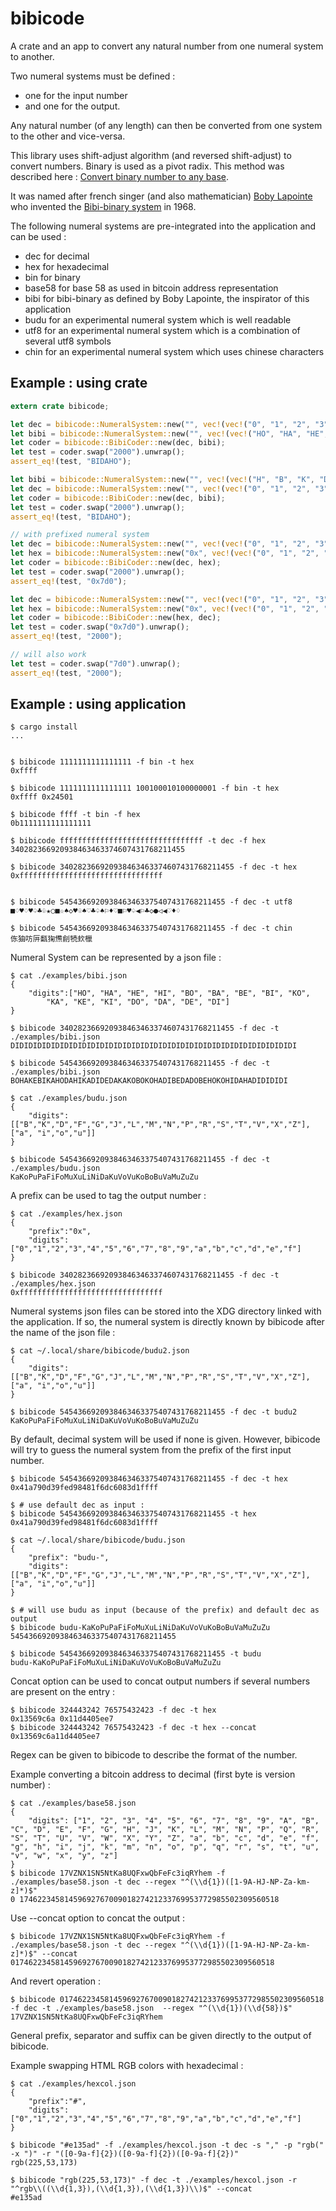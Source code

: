 # bibicode

A crate and an app to convert any natural number from one numeral system to another.

Two numeral systems must be defined :
- one for the input number
- and one for the output.

Any natural number (of any length) can then be converted from one system to the other and vice-versa.

This library uses shift-adjust algorithm (and reversed shift-adjust) to convert numbers. Binary is used as a pivot radix. This method was described here : [Convert binary number to any base](https://www.edn.com/design/systems-design/4460458/Convert-binary-number-to-any-base).

It was named after french singer (and also mathematician) [Boby Lapointe](https://en.wikipedia.org/wiki/Boby_Lapointe) who invented the [Bibi-binary system](s://en.wikipedia.org/wiki/Bibi-binary) in 1968.

The following numeral systems are pre-integrated into the application and can be used :
- dec for decimal
- hex for hexadecimal
- bin for binary
- base58 for base 58 as used in bitcoin address representation
- bibi for bibi-binary as defined by Boby Lapointe, the inspirator of this application
- budu for an experimental numeral system which is well readable
- utf8 for an experimental numeral system which is a combination of several utf8 symbols
- chin for an experimental numeral system which uses chinese characters


## Example : using crate
```rust
extern crate bibicode;

let dec = bibicode::NumeralSystem::new("", vec!(vec!("0", "1", "2", "3", "4", "5", "6", "7", "8", "9"))).unwrap();
let bibi = bibicode::NumeralSystem::new("", vec!(vec!("HO", "HA", "HE", "HI", "BO", "BA", "BE", "BI", "KO", "KA", "KE", "KI", "DO", "DA", "DE", ))).unwrap();
let coder = bibicode::BibiCoder::new(dec, bibi);
let test = coder.swap("2000").unwrap();
assert_eq!(test, "BIDAHO");

let bibi = bibicode::NumeralSystem::new("", vec!(vec!("H", "B", "K", "D"), vec!("O", "A", "E", "I"))).unwrap();
let dec = bibicode::NumeralSystem::new("", vec!(vec!("0", "1", "2", "3", "4", "5", "6", "7", "8", "9"))).unwrap();
let coder = bibicode::BibiCoder::new(dec, bibi);
let test = coder.swap("2000").unwrap();
assert_eq!(test, "BIDAHO");

// with prefixed numeral system
let dec = bibicode::NumeralSystem::new("", vec!(vec!("0", "1", "2", "3", "4", "5", "6", "7", "8", "9"))).unwrap();
let hex = bibicode::NumeralSystem::new("0x", vec!(vec!("0", "1", "2", "3", "4", "5", "6", "7", "8", "9", "a", "b", "c", "d", "e", "f"))).unwrap();
let coder = bibicode::BibiCoder::new(dec, hex);
let test = coder.swap("2000").unwrap();
assert_eq!(test, "0x7d0");

let dec = bibicode::NumeralSystem::new("", vec!(vec!("0", "1", "2", "3", "4", "5", "6", "7", "8", "9"))).unwrap();
let hex = bibicode::NumeralSystem::new("0x", vec!(vec!("0", "1", "2", "3", "4", "5", "6", "7", "8", "9", "a", "b", "c", "d", "e", "f"))).unwrap();
let coder = bibicode::BibiCoder::new(hex, dec);
let test = coder.swap("0x7d0").unwrap();
assert_eq!(test, "2000");

// will also work
let test = coder.swap("7d0").unwrap();
assert_eq!(test, "2000");
```

## Example : using application

```shell
$ cargo install
...


$ bibicode 1111111111111111 -f bin -t hex
0xffff

$ bibicode 1111111111111111 100100010100000001 -f bin -t hex
0xffff 0x24501

$ bibicode ffff -t bin -f hex
0b1111111111111111

$ bibicode ffffffffffffffffffffffffffffffff -t dec -f hex
340282366920938463463374607431768211455

$ bibicode 340282366920938463463374607431768211455 -f dec -t hex
0xffffffffffffffffffffffffffffffff


$ bibicode 5454366920938463463375407431768211455 -f dec -t utf8
■♢♥♢♥♤♣♧★○■☆♠◇♥♧♠♡♣♤♠⚐♦♡■⚐♥♤◀⚐♣◇●◁◀♡♦♢

$ bibicode 5454366920938463463375407431768211455 -f dec -t chin
㑈㹨㕫㕃㽃㹼㷶㓱㸿㰪㯿
```

Numeral System can be represented by a json file :

```shell
$ cat ./examples/bibi.json
{
    "digits":["HO", "HA", "HE", "HI", "BO", "BA", "BE", "BI", "KO",
        "KA", "KE", "KI", "DO", "DA", "DE", "DI"]
}

$ bibicode 340282366920938463463374607431768211455 -f dec -t ./examples/bibi.json
DIDIDIDIDIDIDIDIDIDIDIDIDIDIDIDIDIDIDIDIDIDIDIDIDIDIDIDIDIDIDIDI

$ bibicode 5454366920938463463375407431768211455 -f dec -t ./examples/bibi.json
BOHAKEBIKAHODAHIKADIDEDAKAKOBOKOHADIBEDADOBEHOKOHIDAHADIDIDIDI

$ cat ./examples/budu.json
{
    "digits": [["B","K","D","F","G","J","L","M","N","P","R","S","T","V","X","Z"], ["a", "i","o","u"]]
}

$ bibicode 5454366920938463463375407431768211455 -f dec -t ./examples/budu.json
KaKoPuPaFiFoMuXuLiNiDaKuVoVuKoBoBuVaMuZuZu
```

A prefix can be used to tag the output number :

```shell
$ cat ./examples/hex.json
{
    "prefix":"0x",
    "digits":["0","1","2","3","4","5","6","7","8","9","a","b","c","d","e","f"]
}

$ bibicode 340282366920938463463374607431768211455 -f dec -t ./examples/hex.json
0xffffffffffffffffffffffffffffffff
```

Numeral systems json files can be stored into the XDG directory linked with the application. If so, the numeral system is directly known by bibicode after the name of the json file :

```shell
$ cat ~/.local/share/bibicode/budu2.json
{
    "digits": [["B","K","D","F","G","J","L","M","N","P","R","S","T","V","X","Z"], ["a", "i","o","u"]]
}

$ bibicode 5454366920938463463375407431768211455 -f dec -t budu2
KaKoPuPaFiFoMuXuLiNiDaKuVoVuKoBoBuVaMuZuZu
```

By default, decimal system will be used if none is given. However, bibicode will try to guess the numeral system from the prefix of the first input number.

```shell
$ bibicode 5454366920938463463375407431768211455 -f dec -t hex
0x41a790d39fed98481f6dc6083d1ffff

$ # use default dec as input :
$ bibicode 5454366920938463463375407431768211455 -t hex
0x41a790d39fed98481f6dc6083d1ffff

$ cat ~/.local/share/bibicode/budu.json
{
    "prefix": "budu-",
    "digits": [["B","K","D","F","G","J","L","M","N","P","R","S","T","V","X","Z"], ["a", "i","o","u"]]
}

$ # will use budu as input (because of the prefix) and default dec as output
$ bibicode budu-KaKoPuPaFiFoMuXuLiNiDaKuVoVuKoBoBuVaMuZuZu
5454366920938463463375407431768211455

$ bibicode 5454366920938463463375407431768211455 -t budu
budu-KaKoPuPaFiFoMuXuLiNiDaKuVoVuKoBoBuVaMuZuZu
```

Concat option can be used to concat output numbers if several numbers are present on the entry :

```shell
$ bibicode 324443242 76575432423 -f dec -t hex
0x13569c6a 0x11d4405ee7
$ bibicode 324443242 76575432423 -f dec -t hex --concat
0x13569c6a11d4405ee7
```

Regex can be given to bibicode to describe the format of the number.

Example converting a bitcoin address to decimal (first byte is version number) :
```shell
$ cat ./examples/base58.json
{
    "digits": ["1", "2", "3", "4", "5", "6", "7", "8", "9", "A", "B", "C", "D", "E", "F", "G", "H", "J", "K", "L", "M", "N", "P", "Q", "R", "S", "T", "U", "V", "W", "X", "Y", "Z", "a", "b", "c", "d", "e", "f", "g", "h", "i", "j", "k", "m", "n", "o", "p", "q", "r", "s", "t", "u", "v", "w", "x", "y", "z"]
}
$ bibicode 17VZNX1SN5NtKa8UQFxwQbFeFc3iqRYhem -f ./examples/base58.json -t dec --regex "^(\\d{1})([1-9A-HJ-NP-Za-km-z]*)$"
0 1746223458145969276700901827421233769953772985502309560518
```

Use --concat option to concat the output :
```shell
$ bibicode 17VZNX1SN5NtKa8UQFxwQbFeFc3iqRYhem -f ./examples/base58.json -t dec --regex "^(\\d{1})([1-9A-HJ-NP-Za-km-z]*)$" --concat
01746223458145969276700901827421233769953772985502309560518
```

And revert operation :
```shell
$ bibicode 01746223458145969276700901827421233769953772985502309560518 -f dec -t ./examples/base58.json  --regex "^(\\d{1})(\\d{58})$"
17VZNX1SN5NtKa8UQFxwQbFeFc3iqRYhem
```

General prefix, separator and suffix can be given directly to the output of bibicode.

Example swapping HTML RGB colors with hexadecimal :
```shell
$ cat ./examples/hexcol.json
{
    "prefix":"#",
    "digits":["0","1","2","3","4","5","6","7","8","9","a","b","c","d","e","f"]
}

$ bibicode "#e135ad" -f ./examples/hexcol.json -t dec -s "," -p "rgb(" -x ")" -r "([0-9a-f]{2})([0-9a-f]{2})([0-9a-f]{2})"
rgb(225,53,173)

$ bibicode "rgb(225,53,173)" -f dec -t ./examples/hexcol.json -r "^rgb\\((\\d{1,3}),(\\d{1,3}),(\\d{1,3})\\)$" --concat
#e135ad
```


